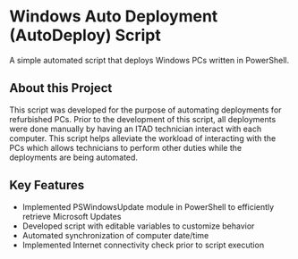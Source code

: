<!-- Project Name and Description-->
# Windows Auto Deployment (AutoDeploy) Script

<!-- Brief Description -->
A simple automated script that deploys Windows PCs written in PowerShell.

<!-- About this Project -->
## About this Project
This script was developed for the purpose of automating deployments for refurbished PCs. Prior to the development of this script, all deployments were done manually by having an ITAD technician interact with each computer. This script helps alleviate the workload of interacting with the PCs which allows technicians to perform other duties while the deployments are being automated.

<!-- Features -->
## Key Features
- Implemented PSWindowsUpdate module in PowerShell to efficiently retrieve Microsoft Updates
- Developed script with editable variables to customize behavior
- Automated synchronization of computer date/time
- Implemented Internet connectivity check prior to script execution
